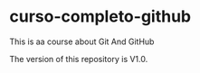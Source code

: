 # curso-completo-github
This is aa course about Git And GitHub

The version of this repository is V1.0.

